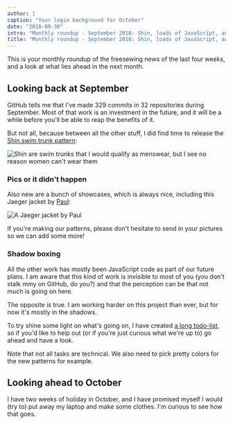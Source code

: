 ```yaml
---
author: 1
caption: "Your login background for October"
date: "2018-09-30"
intro: "Monthly roundup - September 2018: Shin, loads of JavaScript, and a long TODO list"
title: "Monthly roundup - September 2018: Shin, loads of JavaScript, and a long TODO list"
---
```


This is your monthly roundup of the freesewing news of the last four weeks, 
and a look at what lies ahead in the next month.

## Looking back at September

GitHub tells me that I've made 329 commits in 32 repositories during September. 
Most of that work is an investment in the future, and it will be a while before you'll
be able to reap the benefits of it. 

But not all, because between all the other stuff, I did find time to release the
[Shin swim trunk pattern](/patterns/shin):

![Shin are swim trunks that I would qualify as menswear, but I see no reason women can't wear them](cover.jpg)

### Pics or it didn't happen

Also new are a bunch of showcases, which is always nice, including this
Jaeger jacket by [Paul](/users/Tiger751023):

![A Jaeger jacket by Paul](/showcase/linnen-jaeger-by-paul/showcase.jpg)

If you're making our patterns, please don't hesitate to send in your pictures so we can add some more!

### Shadow boxing

All the other work has mostly been JavaScript code as part of our future plans.
I am aware that this kind of work is invisible to most of you (you don't stalk mmy on GitHub, do you?)
and that the perception can be that not much is going on here.

The opposite is true. I am working harder on this project than ever, but for now it's mostly in the shadows.

To try shine some light on what's going on, 
I have created [a long todo-list](https://github.com/freesewing/todo),
so if you'd like to help out (or if you're just curious what we're up to) go ahead and have a look.

Note that not all tasks are technical. We also need to pick pretty colors for the new patterns for example.


## Looking ahead to October

I have two weeks of holiday in October, and I have promised myself I would (try to)
put away my laptop and make some clothes. I'm curious to see how that goes.

